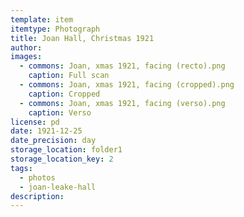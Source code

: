 ```yaml
---
template: item
itemtype: Photograph
title: Joan Hall, Christmas 1921
author: 
images:
  - commons: Joan, xmas 1921, facing (recto).png
    caption: Full scan
  - commons: Joan, xmas 1921, facing (cropped).png
    caption: Cropped
  - commons: Joan, xmas 1921, facing (verso).png
    caption: Verso
license: pd
date: 1921-12-25
date_precision: day
storage_location: folder1
storage_location_key: 2
tags:
  - photos
  - joan-leake-hall
description: 
---
```

